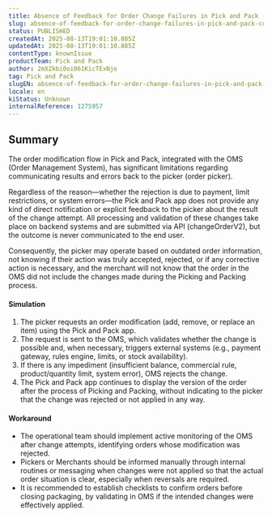 ```yaml
---
title: Absence of Feedback for Order Change Failures in Pick and Pack (Communication with OMS)
slug: absence-of-feedback-for-order-change-failures-in-pick-and-pack-communication-with-oms
status: PUBLISHED
createdAt: 2025-08-13T19:01:10.885Z
updatedAt: 2025-08-13T19:01:10.885Z
contentType: knownIssue
productTeam: Pick and Pack
author: 2mXZkbi0oi061KicTExNjo
tag: Pick and Pack
slugEN: absence-of-feedback-for-order-change-failures-in-pick-and-pack-communication-with-oms
locale: en
kiStatus: Unknown
internalReference: 1275957
---
```


## Summary



The order modification flow in Pick and Pack, integrated with the OMS (Order Management System), has significant limitations regarding communicating results and errors back to the picker (order picker).

Regardless of the reason—whether the rejection is due to payment, limit restrictions, or system errors—the Pick and Pack app does not provide any kind of direct notification or explicit feedback to the picker about the result of the change attempt. All processing and validation of these changes take place on backend systems and are submitted via API (changeOrderV2), but the outcome is never communicated to the end user.

Consequently, the picker may operate based on outdated order information, not knowing if their action was truly accepted, rejected, or if any corrective action is necessary, and the merchant will not know that the order in the OMS did not include the changes made during the Picking and Packing process.


#### Simulation




1. The picker requests an order modification (add, remove, or replace an item) using the Pick and Pack app.
2. The request is sent to the OMS, which validates whether the change is possible and, when necessary, triggers external systems (e.g., payment gateway, rules engine, limits, or stock availability).
3. If there is any impediment (insufficient balance, commercial rule, product/quantity limit, system error), OMS rejects the change.
4. The Pick and Pack app continues to display the version of the order after the process of Picking and Packing, without indicating to the picker that the change was rejected or not applied in any way.


#### Workaround




- The operational team should implement active monitoring of the OMS after change attempts, identifying orders whose modification was rejected.
- Pickers or Merchants should be informed manually through internal routines or messaging when changes were not applied so that the actual order situation is clear, especially when reversals are required.
- It is recommended to establish checklists to confirm orders before closing packaging, by validating in OMS if the intended changes were effectively applied.



